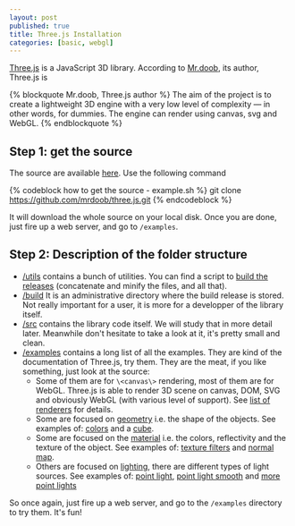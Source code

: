 ```yaml
---
layout: post
published: true
title: Three.js Installation
categories: [basic, webgl]
---
```


[Three.js](https://github.com/mrdoob/three.js) is a JavaScript 3D library. According
to [Mr.doob](http://mrdoob.com/), its author, Three.js is

{% blockquote Mr.doob, Three.js author %}
The aim of the project is to create a lightweight 3D engine with a very low level of
complexity — in other words, for dummies. The engine can render using canvas, svg and WebGL.
{% endblockquote %}

## Step 1: get the source

The source are available [here](https://github.com/mrdoob/three.js). Use
the following command

{% codeblock how to get the source - example.sh %}
git clone https://github.com/mrdoob/three.js.git
{% endcodeblock %}

It will download the whole source on your local disk. Once you are done, just fire up
a web server, and go to ```/examples```.

<!--more-->

## Step 2: Description of the folder structure

  * [/utils](https://github.com/mrdoob/three.js/tree/master/utils) contains a bunch of utilities.
    You can find a script to [build the releases](https://github.com/mrdoob/three.js/blob/master/utils/build.sh)
    (concatenate and minify the files, and all that).
  * [/build](https://github.com/mrdoob/three.js/tree/master/build) It is an administrative directory
    where the build release is stored. Not really important for a user, it is more for a developper of the library itself.
  * [/src](https://github.com/mrdoob/three.js/tree/master/src) contains the library code itself. We will study that in more detail later. Meanwhile don't hesitate
    to take a look at it, it's pretty small and clean.
  * [/examples](https://github.com/mrdoob/three.js/tree/master/examples) contains a long list of all the examples. They are kind of the documentation of Three.js, try
    them. They are the meat, if you like something, just look at the source:
    * Some of them are for ```\<canvas\>``` rendering, most of them are for WebGL. Three.js is able to render 3D scene
      on canvas, DOM, SVG and obviously WebGL (with various level of support).
      See [list of renderers](https://github.com/mrdoob/three.js/tree/master/src/renderers) for details.
    * Some are focused on [geometry](https://github.com/mrdoob/three.js/tree/master/src/extras/geometries) i.e.
      the shape of the objects. See examples of:
      [colors](http://mrdoob.github.com/three.js/examples/webgl_geometry_colors.html) and a
      [cube](http://mrdoob.github.com/three.js/examples/canvas_geometry_cube.html).
    * Some are focused on the [material](https://github.com/mrdoob/three.js/tree/master/src/materials) i.e.
      the colors, reflectivity and the texture of the object. See examples of:
      [texture filters](http://mrdoob.github.com/three.js/examples/webgl_materials_texture_filters.html) and
      [normal map](http://mrdoob.github.com/three.js/examples/webgl_materials_normalmap.html).
    * Others are focused on [lighting](https://github.com/mrdoob/three.js/tree/master/src/lights), there are different
      types of light sources. See examples of:
      [point light](http://mrdoob.github.com/three.js/examples/canvas_lights_pointlights.html),
      [point light smooth](http://mrdoob.github.com/three.js/examples/canvas_lights_pointlights_smooth.html) and
      [more point lights](http://mrdoob.github.com/three.js/examples/webgl_lights_pointlights.html)

So once again, just fire up a web server, and go to the ```/examples``` directory to try them. It's fun!